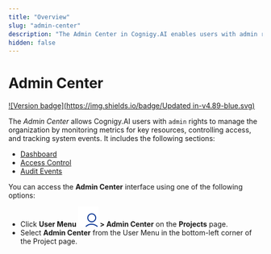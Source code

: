 ```yaml
---
title: "Overview" 
slug: "admin-center"
description: "The Admin Center in Cognigy.AI enables users with admin rights to view detailed analytics for billable conversations and Knowledge AI. The Admin Center offers platform administrators a comprehensive report on resource consumption across all organizational projects."
hidden: false 
---
```


# Admin Center

[![Version badge](https://img.shields.io/badge/Updated in-v4.89-blue.svg)](../../../../release-notes/4.89.md)

The *Admin Center* allows Cognigy.AI users with `admin` rights to manage the organization by monitoring metrics for key resources, controlling access, and tracking system events. 
It includes the following sections:

- [Dashboard](../../access/admin-center/dashboard.md)
- [Access Control](../../access/admin-center/access-control.md)
- [Audit Events](../../access/admin-center/audit-events.md) 

You can access the **Admin Center** interface using one of the following options:

- Click **User Menu ![user-menu](../../../../_assets/icons/user-menu.svg) > Admin Center** on the **Projects** page.
- Select **Admin Center** from the User Menu in the bottom-left corner of the Project page.

